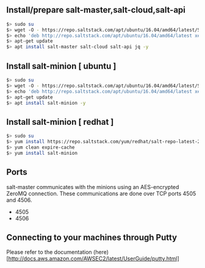 ## Install/prepare salt-master,salt-cloud,salt-api
```sh
$> sudo su
$> wget -O - https://repo.saltstack.com/apt/ubuntu/16.04/amd64/latest/SALTSTACK-GPG-KEY.pub | sudo apt-key add -
$> echo 'deb http://repo.saltstack.com/apt/ubuntu/16.04/amd64/latest xenial main' > /etc/apt/sources.list.d/saltstack.list
$> apt-get update
$> apt install salt-master salt-cloud salt-api jq -y
```
## Install salt-minion [ ubuntu ]
```sh
$> sudo su
$> wget -O - https://repo.saltstack.com/apt/ubuntu/16.04/amd64/latest/SALTSTACK-GPG-KEY.pub | sudo apt-key add -
$> echo 'deb http://repo.saltstack.com/apt/ubuntu/16.04/amd64/latest xenial main' > /etc/apt/sources.list.d/saltstack.list
$> apt-get update
$> apt install salt-minion -y
```

## Install salt-minion [ redhat ]
```sh
$> sudo su
$> yum install https://repo.saltstack.com/yum/redhat/salt-repo-latest-2.el7.noarch.rpm
$> yum clean expire-cache
$> yum install salt-minion
```

## Ports
salt-master communicates with the minions using an AES-encrypted ZeroMQ connection. These communications are done over TCP ports 4505 and 4506.

  - 4505
  - 4506

## Connecting to your machines through Putty
Please refer to the documentation (here)[http://docs.aws.amazon.com/AWSEC2/latest/UserGuide/putty.html]
